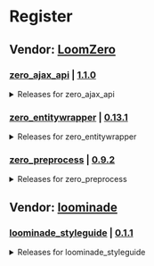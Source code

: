# Register

## Vendor: [LoomZero](https://github.com/LoomZero?tab=repositories)

### [zero_ajax_api](https://github.com/LoomZero/zero_ajax_api) | [1.1.0](https://github.com/LoomZero/zero_ajax_api/releases/tag/1.1.0)
<details><summary>Releases for zero_ajax_api</summary>

- [version 1.1.0 - add `request` method](https://github.com/LoomZero/zero_ajax_api/releases/tag/1.1.0)
- [version 1.0.1 - Support RenderableInterface in render](https://github.com/LoomZero/zero_ajax_api/releases/tag/1.0.1)
- [version 1.0.0 - Update plugin manager](https://github.com/LoomZero/zero_ajax_api/releases/tag/1.0.0)
- [version 0.2.0 - Add updateQuery function](https://github.com/LoomZero/zero_ajax_api/releases/tag/0.2.0)
- [version 0.1.2 - patch render function to consider parameter _format](https://github.com/LoomZero/zero_ajax_api/releases/tag/0.1.2)
- [version 0.1.1](https://github.com/LoomZero/zero_ajax_api/releases/tag/0.1.1)
- [version 0.1.0](https://github.com/LoomZero/zero_ajax_api/releases/tag/0.1.0)

</details>

### [zero_entitywrapper](https://github.com/LoomZero/zero_entitywrapper) | [0.13.1](https://github.com/LoomZero/zero_entitywrapper/releases/tag/0.13.1)
<details><summary>Releases for zero_entitywrapper</summary>

- [version 0.13.1 - Update RenderItemWrapper and deprecation log](https://github.com/LoomZero/zero_entitywrapper/releases/tag/0.13.1)
- [version 0.13.0 - add collection item wrapper functions](https://github.com/LoomZero/zero_entitywrapper/releases/tag/0.13.0)
- [version 0.12.1 - Allow empty fields for media & medias](https://github.com/LoomZero/zero_entitywrapper/releases/tag/0.12.1)
- [version 0.12.0 - Add intern media template](https://github.com/LoomZero/zero_entitywrapper/releases/tag/0.12.0)
- [version 0.11.6 - ViewWrapper::getResultMeta() division by zero](https://github.com/LoomZero/zero_entitywrapper/releases/tag/0.11.6)
- [version 0.11.5 - Fix undefined $wrapper in auto include](https://github.com/LoomZero/zero_entitywrapper/releases/tag/0.11.5)
- [version 0.11.4 - Auto extends trigger error when no extends preprocess](https://github.com/LoomZero/zero_entitywrapper/releases/tag/0.11.4)
- [version 0.11.3 - Update ViewWrapper include](https://github.com/LoomZero/zero_entitywrapper/releases/tag/0.11.3)
- [version 0.11.2 - ViewWrapper parameter $display bug](https://github.com/LoomZero/zero_entitywrapper/releases/tag/0.11.2)
- [version 0.11.1 - patch ignore access for entity and author](https://github.com/LoomZero/zero_entitywrapper/releases/tag/0.11.1)
- [version 0.11.0 - ViewWrapper include by views-view template](https://github.com/LoomZero/zero_entitywrapper/releases/tag/0.11.0)
- [version 0.10.0 - return type self & methods doc & language ViewWrapper support](https://github.com/LoomZero/zero_entitywrapper/releases/tag/0.10.0)
- [version 0.9.6 - language rework](https://github.com/LoomZero/zero_entitywrapper/releases/tag/0.9.6)
- [version 0.9.5 - language support for BaseWrapper and ->render()](https://github.com/LoomZero/zero_entitywrapper/releases/tag/0.9.5)
- [version 0.9.4 - set language support](https://github.com/LoomZero/zero_entitywrapper/releases/tag/0.9.4)
- [version 0.9.3 - Support LinkAttributes](https://github.com/LoomZero/zero_entitywrapper/releases/tag/0.9.3)
- [version 0.9.2 - PHP version and Documentation](https://github.com/LoomZero/zero_entitywrapper/releases/tag/0.9.2)
- [version 0.9.1 - RC version 1](https://github.com/LoomZero/zero_entitywrapper/releases/tag/0.9.1)
- [version 0.9.0 - RC version 1](https://github.com/LoomZero/zero_entitywrapper/releases/tag/0.9.0)
- [version 0.8.0 - Advanced access handling and config](https://github.com/LoomZero/zero_entitywrapper/releases/tag/0.8.0)
- [version 0.7.0 - add Author handling](https://github.com/LoomZero/zero_entitywrapper/releases/tag/0.7.0)
- [version 0.6.0 - Add file handle support](https://github.com/LoomZero/zero_entitywrapper/releases/tag/0.6.0)
- [version 0.5.0](https://github.com/LoomZero/zero_entitywrapper/releases/tag/0.5.0)
- [version 0.4.0](https://github.com/LoomZero/zero_entitywrapper/releases/tag/0.4.0)
- [version 0.3.5](https://github.com/LoomZero/zero_entitywrapper/releases/tag/0.3.5)
- [version 0.3.4](https://github.com/LoomZero/zero_entitywrapper/releases/tag/0.3.4)
- [version 0.3.3](https://github.com/LoomZero/zero_entitywrapper/releases/tag/0.3.3)
- [version 0.3.2](https://github.com/LoomZero/zero_entitywrapper/releases/tag/0.3.2)
- [version 0.3.1](https://github.com/LoomZero/zero_entitywrapper/releases/tag/0.3.1)
- [version 0.3.0](https://github.com/LoomZero/zero_entitywrapper/releases/tag/0.3.0)

</details>

### [zero_preprocess](https://github.com/LoomZero/zero_preprocess) | [0.9.2](https://github.com/LoomZero/zero_preprocess/releases/tag/0.9.2)
<details><summary>Releases for zero_preprocess</summary>

- [version 0.9.2 - transition with option initTime](https://github.com/LoomZero/zero_preprocess/releases/tag/0.9.2)
- [version 0.9.1 - Update transitions](https://github.com/LoomZero/zero_preprocess/releases/tag/0.9.1)
- [version 0.9.0 - transitions](https://github.com/LoomZero/zero_preprocess/releases/tag/0.9.0)
- [version 0.8.0 - breaking update `createTemplate`](https://github.com/LoomZero/zero_preprocess/releases/tag/0.8.0)
- [version 0.7.0 - Add theme builder functions](https://github.com/LoomZero/zero_preprocess/releases/tag/0.7.0)
- [version 0.6.1 - Attach function can not use the context](https://github.com/LoomZero/zero_preprocess/releases/tag/0.6.1)
- [version 0.6.0 - add js cookies support for components](https://github.com/LoomZero/zero_preprocess/releases/tag/0.6.0)
- [version 0.5.0 - Update ZeroComponent.js](https://github.com/LoomZero/zero_preprocess/releases/tag/0.5.0)
- [version 0.4.0](https://github.com/LoomZero/zero_preprocess/releases/tag/0.4.0)
- [version 0.3.0](https://github.com/LoomZero/zero_preprocess/releases/tag/0.3.0)
- [version 0.2.0](https://github.com/LoomZero/zero_preprocess/releases/tag/0.2.0)
- [version 0.1.2](https://github.com/LoomZero/zero_preprocess/releases/tag/0.1.2)
- [version 0.0.2](https://github.com/LoomZero/zero_preprocess/releases/tag/0.0.2)
- [version 0.0.1](https://github.com/LoomZero/zero_preprocess/releases/tag/0.0.1)

</details>


## Vendor: [loominade](https://github.com/loominade?tab=repositories)

### [loominade_styleguide](https://github.com/loominade/loominade_styleguide) | [0.1.1](https://github.com/loominade/loominade_styleguide/releases/tag/0.1.1)
<details><summary>Releases for loominade_styleguide</summary>

- [Here we go again](https://github.com/loominade/loominade_styleguide/releases/tag/0.1.1)

</details>

